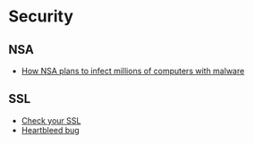 # Security

## NSA

* [How NSA plans to infect millions of computers with malware](https://firstlook.org/theintercept/article/2014/03/12/nsa-plans-infect-millions-computers-malware/)

## SSL

* [Check your SSL](https://sslcheck.globalsign.com/en_US)
* [Heartbleed bug](http://heartbleed.com/)